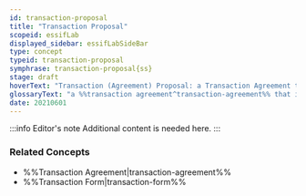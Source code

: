 ```yaml
---
id: transaction-proposal
title: "Transaction Proposal"
scopeid: essifLab
displayed_sidebar: essifLabSideBar
type: concept
typeid: transaction-proposal
symphrase: transaction-proposal{ss}
stage: draft
hoverText: "Transaction (Agreement) Proposal: a Transaction Agreement that is 'in-the-making' (ranging from an empty document to a document that would be a Transaction Agreement if it were signed by all Participants)."
glossaryText: "a %%transaction agreement^transaction-agreement%% that is 'in-the-making' (ranging from an empty document to a document that would be a %%transaction agreement^transaction-agreement%% if it were signed by all %%participants^participant%%)."
date: 20210601
---
```


:::info Editor's note
Additional content is needed here.
:::

### Related Concepts
- %%Transaction Agreement|transaction-agreement%%
- %%Transaction Form|transaction-form%%